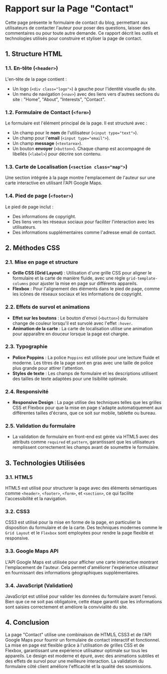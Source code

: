# Rapport sur la Page "Contact"

Cette page présente le formulaire de contact du blog, permettant aux utilisateurs de contacter l'auteur pour poser des questions, laisser des commentaires ou pour toute autre demande. Ce rapport décrit les outils et technologies utilisés pour construire et styliser la page de contact.

## 1. Structure HTML

### 1.1. En-tête (`<header>`)
L'en-tête de la page contient :
- Un logo (`<div class="logo">`) à gauche pour l'identité visuelle du site.
- Un menu de navigation (`<nav>`) avec des liens vers d'autres sections du site : "Home", "About", "Interests", "Contact".

### 1.2. Formulaire de Contact (`<form>`)
Le formulaire est l'élément principal de la page. Il est structuré avec :
- Un champ pour le **nom** de l'utilisateur (`<input type="text">`).
- Un champ pour l'**email** (`<input type="email">`).
- Un champ **message** (`<textarea>`).
- Un bouton **envoyer** (`<button>`).
Chaque champ est accompagné de libellés (`<label>`) pour décrire son contenu.

### 1.3. Carte de Localisation (`<section class="map">`)
Une section intégrée à la page montre l'emplacement de l'auteur sur une carte interactive en utilisant l'API Google Maps.

### 1.4. Pied de page (`<footer>`)
Le pied de page inclut :
- Des informations de copyright.
- Des liens vers les réseaux sociaux pour faciliter l'interaction avec les utilisateurs.
- Des informations supplémentaires comme l'adresse email de contact.

## 2. Méthodes CSS

### 2.1. Mise en page et structure
- **Grille CSS (Grid Layout)** : Utilisation d'une grille CSS pour aligner le formulaire et la carte de manière fluide, avec une règle `grid-template-columns` pour ajuster la mise en page sur différents appareils.
- **Flexbox** : Pour l'alignement des éléments dans le pied de page, comme les icônes de réseaux sociaux et les informations de copyright.

### 2.2. Effets de survol et animations
- **Effet sur les boutons** : Le bouton d'envoi (`<button>`) du formulaire change de couleur lorsqu'il est survolé avec l'effet `:hover`.
- **Animation de la carte** : La carte de localisation utilise une animation pour apparaître en douceur lorsque la page est chargée.

### 2.3. Typographie
- **Police Poppins** : La police `Poppins` est utilisée pour une lecture fluide et moderne. Les titres de la page sont en gras avec une taille de police plus grande pour attirer l'attention.
- **Styles de texte** : Les champs de formulaire et les descriptions utilisent des tailles de texte adaptées pour une lisibilité optimale.

### 2.4. Responsivité
- **Responsive Design** : La page utilise des techniques telles que les grilles CSS et Flexbox pour que la mise en page s'adapte automatiquement aux différentes tailles d'écrans, que ce soit sur mobile, tablette ou bureau.

### 2.5. Validation du formulaire
- La validation de formulaire en front-end est gérée via HTML5 avec des attributs comme `required` et `pattern`, garantissant que les utilisateurs remplissent correctement les champs avant de soumettre le formulaire.

## 3. Technologies Utilisées

### 3.1. HTML5
HTML5 est utilisé pour structurer la page avec des éléments sémantiques comme `<header>`, `<footer>`, `<form>`, et `<section>`, ce qui facilite l'accessibilité et la navigation.

### 3.2. CSS3
CSS3 est utilisé pour la mise en forme de la page, en particulier la disposition du formulaire et de la carte. Des techniques modernes comme le `Grid Layout` et le `Flexbox` sont employées pour rendre la page flexible et responsive.

### 3.3. Google Maps API
L'API Google Maps est utilisée pour afficher une carte interactive montrant l'emplacement de l'auteur. Cela permet d'améliorer l'expérience utilisateur en fournissant des informations géographiques supplémentaires.

### 3.4. JavaScript (Validation)
JavaScript est utilisé pour valider les données du formulaire avant l'envoi. Bien que ce ne soit pas obligatoire, cette étape garantit que les informations sont saisies correctement et améliore la convivialité du site.

## 4. Conclusion

La page "Contact" utilise une combinaison de HTML5, CSS3 et de l'API Google Maps pour fournir un formulaire de contact interactif et fonctionnel. La mise en page est flexible grâce à l'utilisation de grilles CSS et de Flexbox, garantissant une expérience utilisateur optimale sur tous les appareils. Le design est moderne et épuré, avec des animations subtiles et des effets de survol pour une meilleure interaction. La validation du formulaire côté client améliore l'efficacité et la qualité des soumissions.
